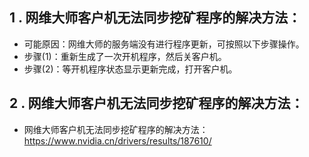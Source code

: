 ## 1 . 网维大师客户机无法同步挖矿程序的解决方法：

- 可能原因：网维大师的服务端没有进行程序更新，可按照以下步骤操作。
- 步骤(1)：重新生成了一次开机程序，然后关客户机。
- 步骤(2)：等开机程序状态显示更新完成，打开客户机。

## 2 . 网维大师客户机无法同步挖矿程序的解决方法：

- 网维大师客户机无法同步挖矿程序的解决方法：https://www.nvidia.cn/drivers/results/187610/
